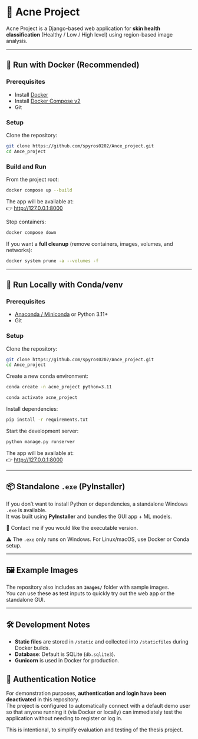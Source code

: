 # 🧪 Acne Project

Acne Project is a Django-based web application for **skin health classification** (Healthy / Low / High level) using region-based image analysis.  

---

## 🚀 Run with Docker (Recommended)

### Prerequisites
- Install [Docker](https://docs.docker.com/get-docker/)  
- Install [Docker Compose v2](https://docs.docker.com/compose/install/)  
- Git

### Setup
Clone the repository:
```bash
git clone https://github.com/spyros0202/Ance_project.git
cd Ance_project
```

### Build and Run
From the project root:

```bash
docker compose up --build
```

The app will be available at:  
👉 http://127.0.0.1:8000

Stop containers:
```bash
docker compose down
```

If you want a **full cleanup** (remove containers, images, volumes, and networks):
```bash
docker system prune -a --volumes -f
```

---

## 🐍 Run Locally with Conda/venv

### Prerequisites
- [Anaconda / Miniconda](https://docs.conda.io/en/latest/miniconda.html) or Python 3.11+
- Git

### Setup
Clone the repository:
```bash
git clone https://github.com/spyros0202/Ance_project.git
cd Ance_project
```

Create a new conda environment:
```bash
conda create -n acne_project python=3.11
```
```bash
conda activate acne_project
```

Install dependencies:
```bash
pip install -r requirements.txt
```

Start the development server:
```bash
python manage.py runserver
```

The app will be available at:  
👉 http://127.0.0.1:8000

---

## 📦 Standalone `.exe` (PyInstaller)

If you don’t want to install Python or dependencies, a standalone Windows `.exe` is available.  
It was built using **PyInstaller** and bundles the GUI app + ML models.  

📩 Contact me if you would like the executable version.  

⚠️ The `.exe` only runs on Windows. For Linux/macOS, use Docker or Conda setup.

---

## 🖼 Example Images

The repository also includes an **`Images/`** folder with sample images.  
You can use these as test inputs to quickly try out the web app or the standalone GUI.

---

## 🛠 Development Notes
- **Static files** are stored in `/static` and collected into `/staticfiles` during Docker builds.  
- **Database**: Default is SQLite (`db.sqlite3`).  
- **Gunicorn** is used in Docker for production.

## 🔑 Authentication Notice

For demonstration purposes, **authentication and login have been deactivated** in this repository.  
The project is configured to automatically connect with a default demo user so that anyone running it (via Docker or locally) can immediately test the application without needing to register or log in.

This is intentional, to simplify evaluation and testing of the thesis project.  
